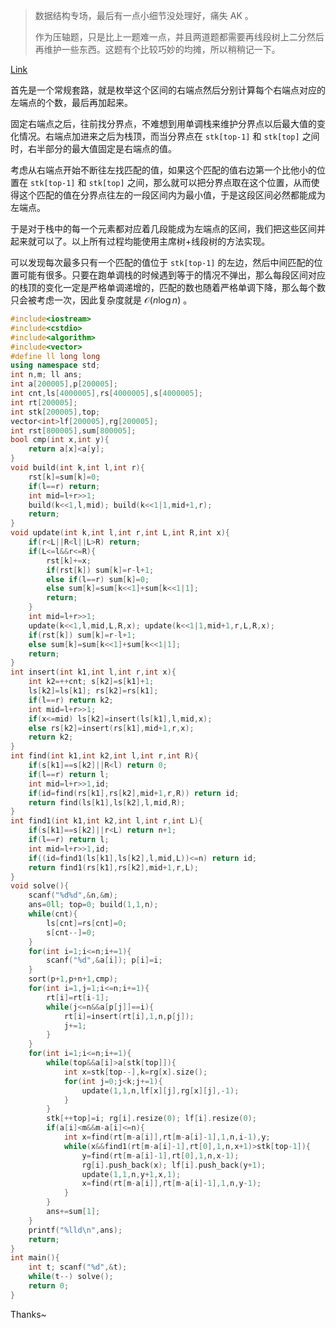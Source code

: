 > 数据结构专场，最后有一点小细节没处理好，痛失 AK 。
>
> 作为压轴题，只是比上一题难一点，并且两道题都需要再线段树上二分然后再维护一些东西。这题有个比较巧妙的均摊，所以稍稍记一下。

[Link](https://codeforces.com/problemset/problem/2064/F)

首先是一个常规套路，就是枚举这个区间的右端点然后分别计算每个右端点对应的左端点的个数，最后再加起来。

固定右端点之后，往前找分界点，不难想到用单调栈来维护分界点以后最大值的变化情况。右端点加进来之后为栈顶，而当分界点在 `stk[top-1]` 和 `stk[top]` 之间时，右半部分的最大值固定是右端点的值。

考虑从右端点开始不断往左找匹配的值，如果这个匹配的值右边第一个比他小的位置在 `stk[top-1]` 和 `stk[top]` 之间，那么就可以把分界点取在这个位置，从而使得这个匹配的值在分界点往左的一段区间内为最小值，于是这段区间必然都能成为左端点。

于是对于栈中的每一个元素都对应着几段能成为左端点的区间，我们把这些区间并起来就可以了。以上所有过程均能使用主席树+线段树的方法实现。

可以发现每次最多只有一个匹配的值位于 `stk[top-1]` 的左边，然后中间匹配的位置可能有很多。只要在跑单调栈的时候遇到等于的情况不弹出，那么每段区间对应的栈顶的变化一定是严格单调递增的，匹配的数也随着严格单调下降，那么每个数只会被考虑一次，因此复杂度就是 $\mathcal O(n\log n)$ 。

```cpp
#include<iostream>
#include<cstdio>
#include<algorithm>
#include<vector>
#define ll long long
using namespace std;
int n,m; ll ans;
int a[200005],p[200005];
int cnt,ls[4000005],rs[4000005],s[4000005];
int rt[200005];
int stk[200005],top;
vector<int>lf[200005],rg[200005];
int rst[800005],sum[800005];
bool cmp(int x,int y){
	return a[x]<a[y];
}
void build(int k,int l,int r){
	rst[k]=sum[k]=0;
	if(l==r) return;
	int mid=l+r>>1;
	build(k<<1,l,mid); build(k<<1|1,mid+1,r);
	return;
}
void update(int k,int l,int r,int L,int R,int x){
	if(r<L||R<l||L>R) return;
	if(L<=l&&r<=R){
		rst[k]+=x;
		if(rst[k]) sum[k]=r-l+1;
		else if(l==r) sum[k]=0;
		else sum[k]=sum[k<<1]+sum[k<<1|1];
		return;
	}
	int mid=l+r>>1;
	update(k<<1,l,mid,L,R,x); update(k<<1|1,mid+1,r,L,R,x);
	if(rst[k]) sum[k]=r-l+1;
	else sum[k]=sum[k<<1]+sum[k<<1|1];
	return;
}
int insert(int k1,int l,int r,int x){
	int k2=++cnt; s[k2]=s[k1]+1;
	ls[k2]=ls[k1]; rs[k2]=rs[k1];
	if(l==r) return k2;
	int mid=l+r>>1;
	if(x<=mid) ls[k2]=insert(ls[k1],l,mid,x);
	else rs[k2]=insert(rs[k1],mid+1,r,x);
	return k2;
}
int find(int k1,int k2,int l,int r,int R){
	if(s[k1]==s[k2]||R<l) return 0;
	if(l==r) return l;
	int mid=l+r>>1,id;
	if(id=find(rs[k1],rs[k2],mid+1,r,R)) return id;
	return find(ls[k1],ls[k2],l,mid,R);
}
int find1(int k1,int k2,int l,int r,int L){
	if(s[k1]==s[k2]||r<L) return n+1;
	if(l==r) return l;
	int mid=l+r>>1,id;
	if((id=find1(ls[k1],ls[k2],l,mid,L))<=n) return id;
	return find1(rs[k1],rs[k2],mid+1,r,L);
}
void solve(){
	scanf("%d%d",&n,&m);
	ans=0ll; top=0; build(1,1,n);
	while(cnt){
		ls[cnt]=rs[cnt]=0;
		s[cnt--]=0;
	}
	for(int i=1;i<=n;i+=1){
		scanf("%d",&a[i]); p[i]=i;
	}
	sort(p+1,p+n+1,cmp);
	for(int i=1,j=1;i<=n;i+=1){
		rt[i]=rt[i-1];
		while(j<=n&&a[p[j]]==i){
			rt[i]=insert(rt[i],1,n,p[j]);
			j+=1;
		}
	}
	for(int i=1;i<=n;i+=1){
		while(top&&a[i]>a[stk[top]]){
			int x=stk[top--],k=rg[x].size();
			for(int j=0;j<k;j+=1){
				update(1,1,n,lf[x][j],rg[x][j],-1);
			}
		}
		stk[++top]=i; rg[i].resize(0); lf[i].resize(0);
		if(a[i]<m&&m-a[i]<=n){
			int x=find(rt[m-a[i]],rt[m-a[i]-1],1,n,i-1),y;
			while(x&&find1(rt[m-a[i]-1],rt[0],1,n,x+1)>stk[top-1]){
				y=find(rt[m-a[i]-1],rt[0],1,n,x-1);
				rg[i].push_back(x); lf[i].push_back(y+1);
				update(1,1,n,y+1,x,1);
				x=find(rt[m-a[i]],rt[m-a[i]-1],1,n,y-1);
			}
		}
		ans+=sum[1];
	}
	printf("%lld\n",ans);
	return;
}
int main(){
	int t; scanf("%d",&t);
	while(t--) solve();
	return 0;
}
```

Thanks~